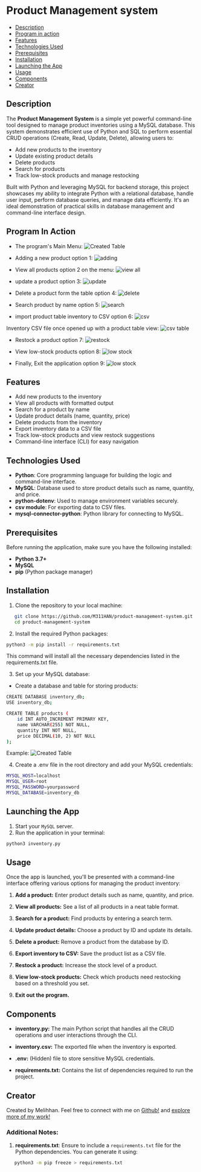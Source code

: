 # Product Management system

- [Description](#description)
- [Program in action](#program-in-action)
- [Features](#features)
- [Technologies Used](#technologies-used)
- [Prerequisites](#prerequisites)
- [Installation](#installation)
- [Launching the App](#launching-the-app)
- [Usage](#usage)
- [Components](#components)
- [Creator](#creator)

## Description
The **Product Management System** is a simple yet powerful command-line tool designed to manage product inventories using a MySQL database. This system demonstrates efficient use of Python and SQL to perform essential CRUD operations (Create, Read, Update, Delete), allowing users to:

- Add new products to the inventory
- Update existing product details
- Delete products
- Search for products
- Track low-stock products and manage restocking

Built with Python and leveraging MySQL for backend storage, this project showcases my ability to integrate Python with a relational database, handle user input, perform database queries, and manage data efficiently. It's an ideal demonstration of practical skills in database management and command-line interface design.

## Program In Action

- The program's Main Menu:
 ![Created Table](Screenshots/Menu.png)

- Adding a new product option 1:
 ![adding](Screenshots/Adding.png)

- View all products option 2 on the menu:
 ![view all](Screenshots/ViewAllProducts.png)

- update a product option 3:
 ![update](Screenshots/Update.png)

- Delete a product form the table option 4:
 ![delete](Screenshots/Delete.png)

- Search product by name option 5:
 ![search](Screenshots/SearchProduct.png)

- import product table inventory to CSV option 6:
 ![csv](Screenshots/importCSV.png)

 Inventory CSV file once opened up with a product table view:
 ![csv table](Screenshots/CSVFile.png)

- Restock a product option 7:
 ![restock](Screenshots/Restock.png)

- View low-stock products option 8:
 ![low stock](Screenshots/Stock.png)

- Finally, Exit the application option 9:
 ![low stock](Screenshots/Exit.png)

## Features
- Add new products to the inventory
- View all products with formatted output
- Search for a product by name
- Update product details (name, quantity, price)
- Delete products from the inventory
- Export inventory data to a CSV file
- Track low-stock products and view restock suggestions
- Command-line interface (CLI) for easy navigation

## Technologies Used
- **Python**: Core programming language for building the logic and command-line interface.
- **MySQL**: Database used to store product details such as name, quantity, and price.
- **python-dotenv**: Used to manage environment variables securely.
- **csv module**: For exporting data to CSV files.
- **mysql-connector-python**: Python library for connecting to MySQL.

## Prerequisites
Before running the application, make sure you have the following installed:
- **Python 3.7+**
- **MySQL**
- **pip** (Python package manager)

## Installation
1. Clone the repository to your local machine:
```bash
   git clone https://github.com/M311HAN/product-management-system.git
   cd product-management-system
```

2. Install the required Python packages:
```bash
python3 -m pip install -r requirements.txt
```
This command will install all the necessary dependencies listed in the requirements.txt file.


3. Set up your MySQL database:

- Create a database and table for storing products:
```bash
CREATE DATABASE inventory_db;
USE inventory_db;

CREATE TABLE products (
    id INT AUTO_INCREMENT PRIMARY KEY,
    name VARCHAR(255) NOT NULL,
    quantity INT NOT NULL,
    price DECIMAL(10, 2) NOT NULL
);
```
Example:
 ![Created Table](Screenshots/CreatedTable.png)
 
4. Create a .env file in the root directory and add your MySQL credentials:
```bash
MYSQL_HOST=localhost
MYSQL_USER=root
MYSQL_PASSWORD=yourpassword
MYSQL_DATABASE=inventory_db
```

## Launching the App
1. Start your `MySQL` server.
2. Run the application in your terminal:
```bash
python3 inventory.py
```

## Usage
Once the app is launched, you'll be presented with a command-line interface offering various options for managing the product inventory:

1. **Add a product:** Enter product details such as name, quantity, and price.

2. **View all products:** See a list of all products in a neat table format.

3. **Search for a product:** Find products by entering a search term.

4. **Update product details:** Choose a product by ID and update its details.

5. **Delete a product:** Remove a product from the database by ID.

6. **Export inventory to CSV:** Save the product list as a CSV file.

7. **Restock a product:** Increase the stock level of a product.

8. **View low-stock products:** Check which products need restocking based on a threshold you set.

9. **Exit out the program.**

## Components
- **inventory.py:** The main Python script that handles all the CRUD operations and user interactions through the CLI.

- **inventory.csv:** The exported file when the inventory is exported.

- **.env:** (Hidden) file to store sensitive MySQL credentials.

- **requirements.txt:** Contains the list of dependencies required to run the project.

## Creator
Created by Melihhan. Feel free to connect with me on [Github!](https://github.com/M311HAN) and [explore more of my work!](https://github.com/M311HAN?tab=repositories)


### Additional Notes:
1. **requirements.txt**: Ensure to include a `requirements.txt` file for the Python dependencies. You can generate it using:
```bash
   python3 -m pip freeze > requirements.txt
```